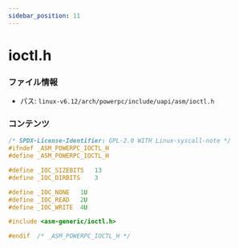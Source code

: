 ```yaml
---
sidebar_position: 11
---
```

# ioctl.h

### ファイル情報

- パス: `linux-v6.12/arch/powerpc/include/uapi/asm/ioctl.h`

### コンテンツ

```h
/* SPDX-License-Identifier: GPL-2.0 WITH Linux-syscall-note */
#ifndef _ASM_POWERPC_IOCTL_H
#define _ASM_POWERPC_IOCTL_H

#define _IOC_SIZEBITS	13
#define _IOC_DIRBITS	3

#define _IOC_NONE	1U
#define _IOC_READ	2U
#define _IOC_WRITE	4U

#include <asm-generic/ioctl.h>

#endif	/* _ASM_POWERPC_IOCTL_H */

```
